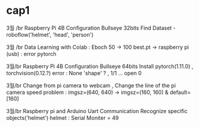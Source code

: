 # cap1

3월 /br
Raspberry Pi 4B Configuration Bullseye 32bits
Find Dataset - roboflow('helmet', 'head', 'person')

3월 /br
Data Learning with Colab : Eboch 50 -> 100
best.pt -> raspberry pi (usb) : error pytorch

3월/br
Raspberry Pi 4B Configuration Bullseye 64bits
Install pytorch(1.11.0) , torchvision(0.12.?)
error : None 'shape' ? , 1/1 ... open 0 

3월/br
Change from pi camera to webcam ,  Change the line of the pi camera
speed problem : imgsz=(640, 640) -> imgsz=(160, 160) & default=[160]

3월/br
Raspberry pi and Arduino Uart Communication
Recognize specific objects('helmet')
helmet : Serial Moniter = 49
